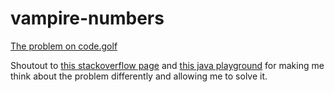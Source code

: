 # vampire-numbers
[The problem on code.golf](https://code.golf/vampire-numbers)

Shoutout to 
[this stackoverflow page](https://stackoverflow.com/questions/17352108/find-all-the-4-digit-vampire-numbers) 
and [this java playground](https://the-algorithms.com/playground?id=4744) 
for making me think about the problem differently and allowing me to solve it.
